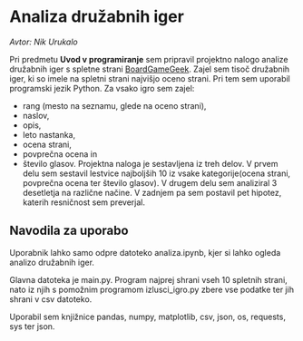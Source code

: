 # Analiza družabnih iger

_Avtor: Nik Urukalo_

Pri predmetu __Uvod v programiranje__ sem pripravil projektno nalogo analize družabnih iger s spletne strani [BoardGameGeek](https://boardgamegeek.com/browse/boardgame). Zajel sem tisoč družabnih iger, ki so imele na spletni strani najvišjo oceno strani. Pri tem sem uporabil programski jezik Python. Za vsako igro sem zajel:
- rang (mesto na seznamu, glede na oceno strani), 
- naslov,
- opis,
- leto nastanka,
- ocena strani,
- povprečna ocena in
- število glasov.
Projektna naloga je sestavljena iz treh delov. V prvem delu sem sestavil lestvice najboljših 10 iz vsake kategorije(ocena strani, povprečna ocena ter število glasov). V drugem delu sem analiziral 3 desetletja na različne načine. V zadnjem pa sem postavil pet hipotez, katerih resničnost sem preverjal.

## Navodila za uporabo
Uporabnik lahko samo odpre datoteko analiza.ipynb, kjer si lahko ogleda analizo družabnih iger.

Glavna datoteka je main.py. Program najprej shrani vseh 10 spletnih strani, nato iz njih s pomožnim programom izlusci_igro.py zbere vse podatke ter jih shrani v csv datoteko.

Uporabil sem knjižnice pandas, numpy, matplotlib, csv, json, os, requests, sys ter json.